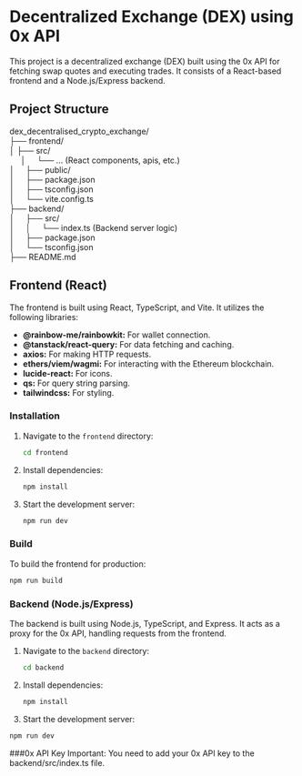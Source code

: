 # Decentralized Exchange (DEX) using 0x API

This project is a decentralized exchange (DEX) built using the 0x API for fetching swap quotes and executing trades. It consists of a React-based frontend and a Node.js/Express backend.

## Project Structure
dex_decentralised_crypto_exchange/<br/>
├── frontend/<br/>
│   ├── src/<br/>
&nbsp; &nbsp; &nbsp;│&nbsp; &nbsp; &nbsp;└── ... (React components, apis, etc.)<br/>
│&nbsp; &nbsp; &nbsp;├── public/<br/>
│&nbsp; &nbsp; &nbsp;├── package.json<br/>
│&nbsp; &nbsp; &nbsp;├── tsconfig.json<br/>
│&nbsp; &nbsp; &nbsp;└── vite.config.ts<br/>
├── backend/<br/>
│&nbsp; &nbsp; &nbsp;├── src/<br/>
│&nbsp; &nbsp; &nbsp;│&nbsp; &nbsp; &nbsp;└── index.ts (Backend server logic)<br/>
│&nbsp; &nbsp; &nbsp;├── package.json<br/>
│&nbsp; &nbsp; &nbsp;└── tsconfig.json<br/>
├── README.md<br/>

## Frontend (React)

The frontend is built using React, TypeScript, and Vite. It utilizes the following libraries:

-   **@rainbow-me/rainbowkit:** For wallet connection.
-   **@tanstack/react-query:** For data fetching and caching.
-   **axios:** For making HTTP requests.
-   **ethers/viem/wagmi:** For interacting with the Ethereum blockchain.
-   **lucide-react:** For icons.
-   **qs:** For query string parsing.
-   **tailwindcss:** For styling.

### Installation

1.  Navigate to the `frontend` directory:

    ```bash
    cd frontend
    ```

2.  Install dependencies:

    ```bash
    npm install
    ```

3.  Start the development server:

    ```bash
    npm run dev
    ```

### Build

To build the frontend for production:

```bash
npm run build
```

### Backend (Node.js/Express)
The backend is built using Node.js, TypeScript, and Express. It acts as a proxy for the 0x API, handling requests from the frontend.

1.  Navigate to the `backend` directory:

    ```bash
    cd backend
    ```

2. Install dependencies:

   ```bash
   npm install
   ```

3.  Start the development server:

   ```bash
  npm run dev
  ```

###0x API Key
Important: You need to add your 0x API key to the backend/src/index.ts file.
